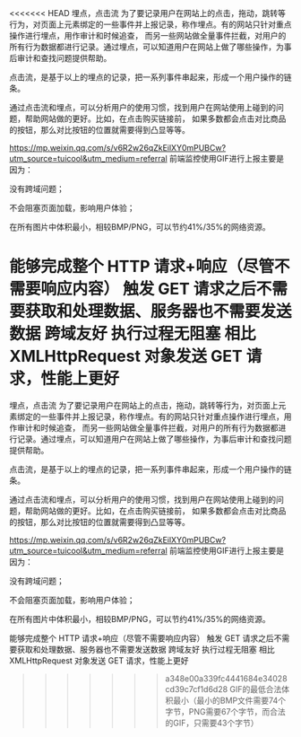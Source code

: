<<<<<<< HEAD
埋点，点击流
为了要记录用户在网站上的点击，拖动，跳转等行为，对页面上元素绑定的一些事件并上报记录，称作埋点。有的网站只针对重点操作进行埋点，用作审计和时候追查，
而另一些网站做全量事件拦截，对用户的所有行为数据都进行记录。通过埋点，可以知道用户在网站上做了哪些操作，为事后审计和查找问题提供帮助。

点击流，是基于以上的埋点的记录，把一系列事件串起来，形成一个用户操作的链条。

通过点击流和埋点，可以分析用户的使用习惯，找到用户在网站使用上碰到的问题，帮助网站做的更好。比如，在点击购买链接前，
如果多数都会点击对比商品的按钮，那么对比按钮的位置就需要得到凸显等等。

https://mp.weixin.qq.com/s/v6R2w26qZkEilXY0mPUBCw?utm_source=tuicool&utm_medium=referral
前端监控使用GIF进行上报主要是因为：

没有跨域问题；

不会阻塞页面加载，影响用户体验；

在所有图片中体积最小，相较BMP/PNG，可以节约41%/35%的网络资源。

<!-- 
 -->
 能够完成整个 HTTP 请求+响应（尽管不需要响应内容）
触发 GET 请求之后不需要获取和处理数据、服务器也不需要发送数据
跨域友好
执行过程无阻塞
相比 XMLHttpRequest 对象发送 GET 请求，性能上更好
=======
埋点，点击流
为了要记录用户在网站上的点击，拖动，跳转等行为，对页面上元素绑定的一些事件并上报记录，称作埋点。有的网站只针对重点操作进行埋点，用作审计和时候追查，
而另一些网站做全量事件拦截，对用户的所有行为数据都进行记录。通过埋点，可以知道用户在网站上做了哪些操作，为事后审计和查找问题提供帮助。

点击流，是基于以上的埋点的记录，把一系列事件串起来，形成一个用户操作的链条。

通过点击流和埋点，可以分析用户的使用习惯，找到用户在网站使用上碰到的问题，帮助网站做的更好。比如，在点击购买链接前，
如果多数都会点击对比商品的按钮，那么对比按钮的位置就需要得到凸显等等。

https://mp.weixin.qq.com/s/v6R2w26qZkEilXY0mPUBCw?utm_source=tuicool&utm_medium=referral
前端监控使用GIF进行上报主要是因为：

没有跨域问题；

不会阻塞页面加载，影响用户体验；

在所有图片中体积最小，相较BMP/PNG，可以节约41%/35%的网络资源。

<!-- 
 -->
 能够完成整个 HTTP 请求+响应（尽管不需要响应内容）
触发 GET 请求之后不需要获取和处理数据、服务器也不需要发送数据
跨域友好
执行过程无阻塞
相比 XMLHttpRequest 对象发送 GET 请求，性能上更好
>>>>>>> a348e00a339fc4441684e34028cd39c7cf1d6d28
GIF的最低合法体积最小（最小的BMP文件需要74个字节，PNG需要67个字节，而合法的GIF，只需要43个字节）